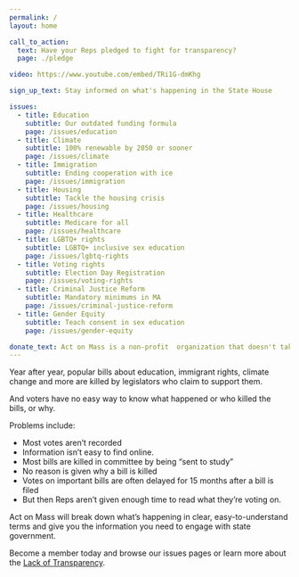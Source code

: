 ```yaml
---
permalink: /
layout: home

call_to_action:
  text: Have your Reps pledged to fight for transparency?
  page: ./pledge

video: https://www.youtube.com/embed/TRi1G-dmKhg

sign_up_text: Stay informed on what's happening in the State House

issues:
  - title: Education
    subtitle: Our outdated funding formula
    page: /issues/education
  - title: Climate
    subtitle: 100% renewable by 2050 or sooner
    page: /issues/climate
  - title: Immigration
    subtitle: Ending cooperation with ice
    page: /issues/immigration
  - title: Housing
    subtitle: Tackle the housing crisis
    page: /issues/housing
  - title: Healthcare
    subtitle: Medicare for all
    page: /issues/healthcare
  - title: LGBTQ+ rights
    subtitle: LGBTQ+ inclusive sex education
    page: /issues/lgbtq-rights
  - title: Voting rights
    subtitle: Election Day Registration
    page: /issues/voting-rights
  - title: Criminal Justice Reform
    subtitle: Mandatory minimums in MA
    page: /issues/criminal-justice-reform
  - title: Gender Equity
    subtitle: Teach consent in sex education
    page: /issues/gender-equity

donate_text: Act on Mass is a non-profit  organization that doesn't take money from corporations.  Please support our mission.
---
```


Year after year, popular bills about education, immigrant rights, climate change and more are killed by legislators who claim to support them.

And voters have no easy way to know what happened or who killed the bills, or why.

Problems include:

- Most votes aren’t recorded
- Information isn’t easy to find online.
- Most bills are killed in committee by being “sent to study”
- No reason is given why a bill is killed
- Votes on important bills are often delayed for 15 months after a bill is filed
- But then Reps aren’t given enough time to read what they’re voting on.

Act on Mass will break down what’s happening in clear, easy-to-understand terms and give you the information you need to engage with state government.

Become a member today and browse our issues pages or learn more about the [Lack of Transparency](/transparency).
